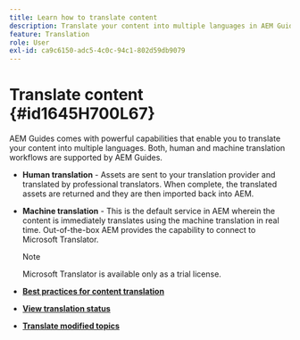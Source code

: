 ```yaml
---
title: Learn how to translate content
description: Translate your content into multiple languages in AEM Guides. Learn about the human and machine translation workflows.
feature: Translation
role: User
exl-id: ca9c6150-adc5-4c0c-94c1-802d59db9079
---
```

# Translate content {#id1645H700L67}

AEM Guides comes with powerful capabilities that enable you to translate your content into multiple languages. Both, human and machine translation workflows are supported by AEM Guides.

-   **Human translation** - Assets are sent to your translation provider and translated by professional translators. When complete, the translated assets are returned and they are then imported back into AEM.

-   **Machine translation** - This is the default service in AEM wherein the content is immediately translates using the machine translation in real time. Out-of-the-box AEM provides the capability to connect to Microsoft Translator.

    >[!NOTE]
    >
    > Microsoft Translator is available only as a trial license.


-   **[Best practices for content translation](translation-first-time.md)**  

-   **[View translation status](translation-view-trans-state-6234.md)**  

-   **[Translate modified topics](translation-modified-topics-6234.md)**
